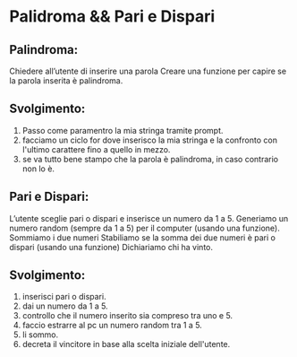 Palidroma && Pari e Dispari
===
## Palindroma:
Chiedere all’utente di inserire una parola
Creare una funzione per capire se la parola inserita è palindroma.

## Svolgimento:
1. Passo come paramentro la mia stringa tramite prompt.
1. facciamo un ciclo for dove inserisco la mia stringa e la confronto con l'ultimo carattere fino a quello in mezzo.
1. se va tutto bene stampo che la parola è palindroma, in caso contrario non lo è.

## Pari e Dispari:
L’utente sceglie pari o dispari e inserisce un numero da 1 a 5.
Generiamo un numero random (sempre da 1 a 5) per il computer (usando una funzione).
Sommiamo i due numeri
Stabiliamo se la somma dei due numeri è pari o dispari (usando una funzione)
Dichiariamo chi ha vinto.

## Svolgimento:
1. inserisci pari o dispari.
1. dai un numero da 1 a 5.
1. controllo che il numero inserito sia compreso tra uno e 5.
1. faccio estrarre al pc un numero random tra 1 a 5.
1. li sommo.
1. decreta il vincitore in base alla scelta iniziale dell'utente.

